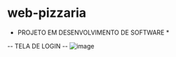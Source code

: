 # web-pizzaria
* PROJETO EM DESENVOLVIMENTO DE SOFTWARE *

 -- TELA DE LOGIN --
 ![image](https://user-images.githubusercontent.com/67766992/161575019-ea24dad9-9424-4f43-bb2f-26e48c5bcba4.png)
